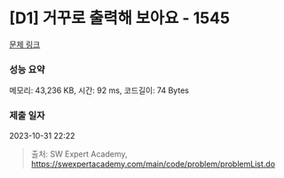 # [D1] 거꾸로 출력해 보아요 - 1545 

[문제 링크](https://swexpertacademy.com/main/code/problem/problemDetail.do?contestProbId=AV2gbY0qAAQBBAS0) 

### 성능 요약

메모리: 43,236 KB, 시간: 92 ms, 코드길이: 74 Bytes

### 제출 일자

2023-10-31 22:22



> 출처: SW Expert Academy, https://swexpertacademy.com/main/code/problem/problemList.do
